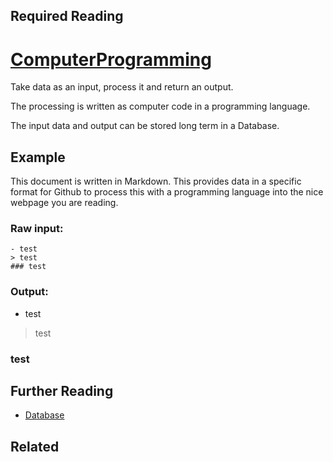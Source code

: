 ## Required Reading

# [ComputerProgramming](https://github.com/robs898/bongo/blob/master/ComputerProgramming.md)
Take data as an input, process it and return an output.

The processing is written as computer code in a programming language.

The input data and output can be stored long term in a Database.

## Example
This document is written in Markdown. This provides data in a specific format for Github to process this with a programming language into the nice webpage you are reading.

### Raw input:
```
- test
> test
### test
```

### Output:
- test
> test
### test

## Further Reading
- [Database](https://github.com/robs898/bongo/blob/master/Database.md)

## Related

